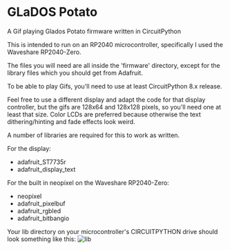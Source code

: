 # GLaDOS Potato
A Gif playing Glados Potato firmware written in CircuitPython

This is intended to run on an RP2040 microcontroller, specifically I used the Waveshare RP2040-Zero.

The files you will need are all inside the 'firmware' directory, except for the library files which you should get from Adafruit.

To be able to play Gifs, you'll need to use at least CircuitPython 8.x release.

Feel free to use a different display and adapt the code for that display controller, but the gifs are 128x64 and 128x128 pixels, so you'll need one at least that size.
Color LCDs are preferred because otherwise the text dithering/hinting and fade effects look weird.

A number of libraries are required for this to work as written.

For the display:
* adafruit_ST7735r
* adafruit_display_text

For the built in neopixel on the Waveshare RP2040-Zero:
* neopixel
* adafruit_pixelbuf
* adafruit_rgbled
* adafruit_bitbangio

Your lib directory on your microcontroller's CIRCUITPYTHON drive should look something like this: 
![lib](https://github.com/vellak8081/GLaDOS-potato-circuitpython/assets/46793137/a4466b1f-41d4-4d0f-81b4-71cf528edac5)

